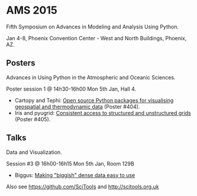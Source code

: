 AMS 2015
========

Fifth Symposium on Advances in Modeling and Analysis Using Python.

Jan 4-8, Phoenix Convention Center - West and North Buildings, Phoenix, AZ.

Posters
-------
Advances in Using Python in the Atmospheric and Oceanic Sciences.

Poster session 1 @ 14h30-16h00 Mon 5th Jan, Hall 4.

+ Cartopy and Tephi: [Open source  Python packages for visualising geospatial and thermodynamic data](https://ams.confex.com/ams/95Annual/webprogram/Paper262644.html) (Poster #404).
+ Iris and pyugrid: [Consistent access to structured and unstructured grids](https://ams.confex.com/ams/95Annual/webprogram/Paper259692.html) (Poster #405).

Talks
-----
Data and Visualization.

Session #3 @ 16h00-16h15 Mon 5th Jan, Room 129B

+ Biggus: [Making "biggish" dense data easy to use](https://ams.confex.com/ams/95Annual/webprogram/Paper257786.html)

Also see https://github.com/SciTools and http://scitools.org.uk
